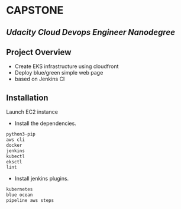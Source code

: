 # CAPSTONE
## _Udacity Cloud Devops Engineer Nanodegree_

## Project Overview

- Create EKS infrastructure using cloudfront
- Deploy blue/green simple web page
- based on Jenkins CI


## Installation

Launch EC2 instance 

- Install the dependencies.

```sh
python3-pip
aws cli
docker
jenkins
kubectl
eksctl
lint
```
- Install jenkins plugins.
```sh
kubernetes
blue ocean
pipeline aws steps
```



